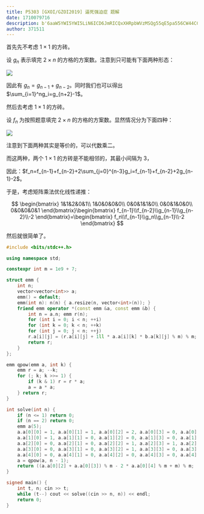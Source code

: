 ```yaml
---
title: P5303 [GXOI/GZOI2019] 逼死强迫症 题解
date: 1710079716
description: b'6aaW5YWI5YWI5LiN6ICD6JmRICQxXHRpbWVzMSQg55qE5pa556CW44CCCgrorr4gJGdfbiQg6KGo56S65aGr5a6MICQyXHRpbWVzIG4kIOeahOaWueagvOeahOaWueahiOaVsOOAguazqOaEj+WIsOWPquWPr+iDveacieS4i+mdouS4pOenjeW9ouaAge+8mgoKIVtdKGh0dHBzOi8vY2RuLmx1b2d1LmNvbS5jbi91cGxvYWQvaW1hZ2VfaG9zdGluZy96aHYzbQ=='
author: 371511
---
```


首先先不考虑 $1\times1$ 的方砖。

设 $g_n$ 表示填完 $2\times n$ 的方格的方案数。注意到只可能有下面两种形态：

![](https://cdn.luogu.com.cn/upload/image_hosting/zhv3mpvi.png)

因此有 $g_n=g_{n-1}+g_{n-2}$。同时我们也可以得出 $\sum_{i=1}^ng_i=g_{n+2}-1$。

然后去考虑 $1\times1$ 的方砖。

设 $f_n$ 为按照题意填完 $2\times n$ 的方格的方案数。显然情况分为下面四种：

![](https://cdn.luogu.com.cn/upload/image_hosting/927ks36y.png)

注意到下面两种其实是等价的，可以代数乘二。

而这两种，两个 $1\times1$ 的方砖是不能相邻的，其最小间隔为 $3$，

因此：$f_n=f_{n-1}+f_{n-2}+2\sum_{j=0}^{n-3}g_i=f_{n-1}+f_{n-2}+2g_{n-1}-2$。

于是，考虑矩阵乘法优化线性递推：

$$
\begin{bmatrix}
1&1&2&0&1\\
1&0&0&0&0\\
0&0&1&1&0\\
0&0&1&0&0\\
0&0&0&0&1
\end{bmatrix}\begin{bmatrix}
f_{n-1}\\f_{n-2}\\g_{n-1}\\g_{n-2}\\-2
\end{bmatrix}=\begin{bmatrix}
f_n\\f_{n-1}\\g_n\\g_{n-1}\\-2
\end{bmatrix}
$$

然后就很简单了。

```cpp
#include <bits/stdc++.h>

using namespace std;

constexpr int m = 1e9 + 7;

struct emm {
	int n;
	vector<vector<int>> a;
	emm() = default;
	emm(int n): n(n) { a.resize(n, vector<int>(n)); }
	friend emm operator *(const emm &a, const emm &b) {
		int n = a.n; emm r(n);
		for (int i = 0; i < n; ++i)
		for (int k = 0; k < n; ++k)
		for (int j = 0; j < n; ++j)
		r.a[i][j] = (r.a[i][j] + 1ll * a.a[i][k] * b.a[k][j] % m) % m;
		return r;
	}
};

emm qpow(emm a, int k) {
	emm r = a; --k;
	for (; k; k >>= 1) {
		if (k & 1) r = r * a;
		a = a * a;
	} return r;
}

int solve(int n) {
	if (n <= 1) return 0;
	if (n == 2) return 0;
	emm a(5);
	a.a[0][0] = 1, a.a[0][1] = 1, a.a[0][2] = 2, a.a[0][3] = 0, a.a[0][4] = 1;
	a.a[1][0] = 1, a.a[1][1] = 0, a.a[1][2] = 0, a.a[1][3] = 0, a.a[1][4] = 0;
	a.a[2][0] = 0, a.a[2][1] = 0, a.a[2][2] = 1, a.a[2][3] = 1, a.a[2][4] = 0;
	a.a[3][0] = 0, a.a[3][1] = 0, a.a[3][2] = 1, a.a[3][3] = 0, a.a[3][4] = 0;
	a.a[4][0] = 0, a.a[4][1] = 0, a.a[4][2] = 0, a.a[4][3] = 0, a.a[4][4] = 1;
	a = qpow(a, n - 1);
	return ((a.a[0][2] + a.a[0][3]) % m - 2 * a.a[0][4] % m + m) % m;
}

signed main() {
	int t, n; cin >> t;
	while (t--) cout << solve((cin >> n, n)) << endl;
	return 0;
}
```
